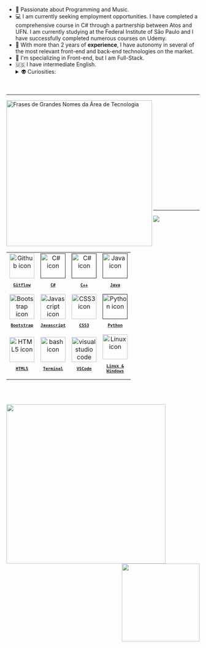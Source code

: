 
<ul>
  <li>🤩️ Passionate about Programming and Music.</li>
  <li>💻 I am currently seeking employment opportunities. I have completed a comprehensive course in C# through a partnership between Atos and UFN. I am currently studying
    at the Federal Institute of São Paulo and I have successfully completed numerous courses on Udemy.</li>
  <li>🔭 With more than 2 years of <strong>experience</strong>, I have autonomy in several of the most relevant front-end and back-end technologies on the market.</li>
  <li>🔮 I'm specializing in Front-end, but I am Full-Stack.</li>
  <li>🇺🇸 I have intermediate English.</li>
    <details>
      <summary>👽 Curiosities:</summary>
      <ul>
        <li>🤖 I have lots of experience in cryptocurrency.</li>  
        <li>🤩️ I have a beautiful aquarium filled with vibrant aquatic life. </li>
      </ul>
    </details>
  </li>
</ul>
<br/>
<hr/>

<img align="left" height="380px" alt="Frases de Grandes Nomes da Área de Tecnologia" src="https://quotes-github-readme.vercel.app/api?type=vertical&theme=tokyonight" />
<table align="right" height="380px">
  <tr>
    <td align="center">
      <a href="https://github.com/">
        <img src="https://skillicons.dev/icons?i=github" width="65px" alt="Github icon"/><br/>
        <sub>
          <b>
            <pre>Gitflow</pre>
          </b>
        </sub>
      </a>
    </td>
    <td align="center">
      <a href="">
        <img src="https://skillicons.dev/icons?i=c#" width="65px" alt="C# icon"/><br/>
        <sub>
          <b>
            <pre>C#</pre>
          </b>
        </sub>
      </a>
    </td>
    <td align="center">
      <a href="">
        <img src="https://skillicons.dev/icons?i=c#" width="65px" alt="C# icon"/><br/>
        <sub>
          <b>
            <pre>C++</pre>
          </b>
        </sub>
      </a>
    </td>
    <td align="center">
      <a href="">
        <img src="https://skillicons.dev/icons?i=java" width="65px" alt="Java icon"/><br/>
        <sub>
          <b>
            <pre>Java</pre>
          </b>
        </sub>
      </a>
    </td>
  </tr>
  <tr>
    <td align="center">
      <a href="https://getbootstrap.com/">
      <img src="https://skillicons.dev/icons?i=bootstrap" width="65px" alt="Bootstrap icon"/><br/>
      <sub>
        <b>
          <pre>Bootstrap</pre>
        </b>
      </sub>
      </a>
    </td>
    <td align="center">
      <a href="https://developer.mozilla.org/en-US/docs/Web/JavaScript/">
        <img src="https://skillicons.dev/icons?i=js" width="65px" alt="Javascript icon"/><br/>
        <sub>
          <b>
            <pre>Javascript</pre>
          </b>
        </sub>
      </a>
    </td>
    <td align="center">
      <a href="https://developer.mozilla.org/en-US/docs/Web/CSS/">
        <img src="https://skillicons.dev/icons?i=css" width="65px" alt="CSS3 icon"/><br/>
        <sub>
          <b>
            <pre>CSS3</pre>
          </b>
        </sub>
      </a>
    </td>
        <td align="center">
      <a href="">
      <img src="https://skillicons.dev/icons?i=python" width="65px" alt="Python icon"/><br/>
      <sub>
        <b>
          <pre>Python</pre>
        </b>
      </sub>
      </a>
    </td>
  </tr>
  <tr>
    <td align="center">
      <a href="https://developer.mozilla.org/en-US/docs/Web/HTML/">
        <img src="https://skillicons.dev/icons?i=html" width="65px" alt="HTML5 icon"/><br/>
        <sub>
          <b>
            <pre>HTML5</pre>
          </b>
        </sub>
      </a>
    </td>
    <td align="center">
      <a href="https://ohmyz.sh/">
        <img src="https://skillicons.dev/icons?i=bash" width="65px" alt="bash icon"/><br/>
        <sub>
          <b>
            <pre>Terminal</pre>
          </b>
        </sub>
      </a>
    </td>
    <td align="center">
      <a href="https://code.visualstudio.com/">
        <img src="https://skillicons.dev/icons?i=vscode" width="65px" alt="visual studio code icon"/><br/>
        <sub>
          <b>
            <pre>VSCode</pre>
          </b>
        </sub>
      </a>
    </td>
    <td align="center">
      <a href="https://pop.system76.com/">
        <img src="https://skillicons.dev/icons?i=linux" width="65px" alt="Linux icon"/><br/>
        <sub>
          <b>
            <pre>Linux &<br>Windows</pre>
          </b>
        </sub>
      </a>
    </td>
  </tr>
</table>
<br/><br/><br/><br/><br/><br/><br/><br/><br/><br/><br/><br/><br/><br/><br/><br/>
<hr/>



<img align="center" src="https://github-readme-activity-graph.vercel.app/graph?username=TiCavalaro&theme=tokyo-night&hide_border=true&show_icons=true&custom_title=Contribution%20Graph" />
<img align="left" height="415px" src="https://luk4x-github-readme-stats.vercel.app/api/top-langs?username=TiCavalaro&langs_count=8&theme=tokyonight&hide_border=true&custom_title=Top%20Languages&cache_seconds=14400" />
<div align="right">
  <img height="203px" src="https://streak-stats.demolab.com?user=TiCavalaro&theme=tokyonight&hide_border=true" />
</div>
<br/>

